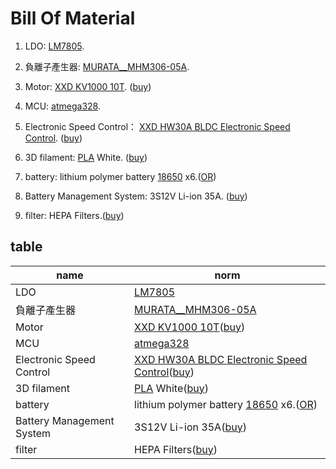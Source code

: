 # Bill Of Material

1. LDO:
  [LM7805][1].

2. 負離子產生器:
  [MURATA__MHM306-05A][2].

3. Motor:
[XXD KV1000 10T](https://github.com/kevin01yaya/Air-pollution/blob/master/doc/bom/BLDC_A2212_13T.pdf).
([buy](https://item.taobao.com/item.htm?spm=a230r.1.14.5.700d4548DGiHi5&id=520782425493&ns=1&abbucket=20#detail))

4. MCU:
  [atmega328][4].

5. Electronic Speed Control：
[XXD HW30A BLDC Electronic Speed Control](https://github.com/kevin01yaya/Air-pollution/blob/master/doc/bom/bp-hw30a-esc-2015.pdf).
([buy](https://item.taobao.com/item.htm?spm=2013.1.w4023-11742923545.4.7849757aIZ1xOq&id=520782669968))

6. 3D filament:
 [PLA](https://zh.wikipedia.org/wiki/%E8%81%9A%E4%B9%B3%E9%85%B8) White.
 ([buy](https://www.colormatrix3d.tw/product/pla-normal-white))

 7. battery:
 lithium polymer battery [18650][7] x6.([OR](https://goods.ruten.com.tw/item/show?21529149230862))

 8. Battery Management System:
 3S12V Li-ion 35A.
 ([buy](https://m.tb.cn/h.3OzZTBe))

 9. filter:
 HEPA Filters.([buy](https://24h.pchome.com.tw/prod/DMAU0D-A90054ZZQ?fq=/S/DMAU0C))

[1]: http://www.ti.com/lit/ds/symlink/lm340.pdf                                               "TI_LM7805"
[2]: https://www.murata.com/products/productdetail?partno=MHM306-05A "MURATA__MHM306-05A"
[4]: https://www.microchip.com/wwwproducts/en/ATmega328                      "ATmega328"
[7]: https://24h.pchome.com.tw/prod/DCABD3-A900807F6?fq=/S/DCABD3"18650"

## table
| name | norm |
| ------ | ------ |
| LDO | [LM7805][1] |
| 負離子產生器 | [MURATA__MHM306-05A][2] |
| Motor | [XXD KV1000 10T](https://github.com/kevin01yaya/Air-pollution/blob/master/doc/bom/BLDC_A2212_13T.pdf)([buy](https://item.taobao.com/item.htm?spm=a230r.1.14.5.700d4548DGiHi5&id=520782425493&ns=1&abbucket=20#detail)) |
| MCU | [atmega328][4] |
| Electronic Speed Control | [XXD HW30A BLDC Electronic Speed Control](https://github.com/kevin01yaya/Air-pollution/blob/master/doc/bom/bp-hw30a-esc-2015.pdf)([buy](https://item.taobao.com/item.htm?spm=2013.1.w4023-11742923545.4.7849757aIZ1xOq&id=520782669968)) |
| 3D filament | [PLA](https://zh.wikipedia.org/wiki/%E8%81%9A%E4%B9%B3%E9%85%B8) White([buy](https://www.colormatrix3d.tw/product/pla-normal-white)) |
| battery | lithium polymer battery [18650][7] x6.([OR](https://goods.ruten.com.tw/item/show?21529149230862)) |
| Battery Management System | 3S12V Li-ion 35A([buy](https://m.tb.cn/h.3OzZTBe)) |
| filter | HEPA Filters([buy](https://24h.pchome.com.tw/prod/DMAU0D-A90054ZZQ?fq=/S/DMAU0C)) |

[1]: http://www.ti.com/lit/ds/symlink/lm340.pdf                                               "TI_LM7805"
[2]: https://www.murata.com/products/productdetail?partno=MHM306-05A "MURATA__MHM306-05A"
[4]: https://www.microchip.com/wwwproducts/en/ATmega328                      "ATmega328"
[7]: https://24h.pchome.com.tw/prod/DCABD3-A900807F6?fq=/S/DCABD3"18650"
